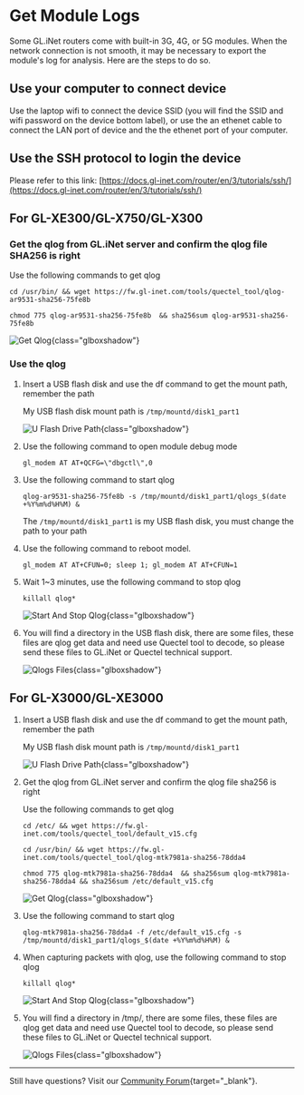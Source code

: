# Get Module Logs

Some GL.iNet routers come with built-in 3G, 4G, or 5G modules. When the network connection is not smooth, it may be necessary to export the module's log for analysis. Here are the steps to do so.

## Use your computer to connect device

Use the laptop wifi to connect the device SSID (you will find the SSID and wifi password on the device bottom label), or use the an ethenet cable to connect the LAN port of device and the the ethenet port of your computer.

## Use the SSH protocol to login the device

Please refer to this link: [https://docs.gl-inet.com/router/en/3/tutorials/ssh/](https://docs.gl-inet.com/router/en/3/tutorials/ssh/)

## For GL-XE300/GL-X750/GL-X300

### Get the qlog from GL.iNet server and confirm the qlog file SHA256 is right

Use the following commands to get qlog

```
cd /usr/bin/ && wget https://fw.gl-inet.com/tools/quectel_tool/qlog-ar9531-sha256-75fe8b
```

```
chmod 775 qlog-ar9531-sha256-75fe8b  && sha256sum qlog-ar9531-sha256-75fe8b
```

![Get Qlog](https://static.gl-inet.com/docs/router/en/4/tutorials/get_module_logs/ar9531_get_qlog.png){class="glboxshadow"}

### Use the qlog

1. Insert a USB flash disk and use the df command to get the mount path, remember the path

    My USB flash disk mount path is `/tmp/mountd/disk1_part1`

    ![U Flash Drive Path](https://static.gl-inet.com/docs/router/en/4/tutorials/get_module_logs/ar9531_u_flash_drive_path.png){class="glboxshadow"}

2. Use the following command to open module debug mode

    ```
    gl_modem AT AT+QCFG=\"dbgctl\",0
    ```

3. Use the following command to start qlog

    ```
    qlog-ar9531-sha256-75fe8b -s /tmp/mountd/disk1_part1/qlogs_$(date +%Y%m%d%H%M) & 
    ```

    The `/tmp/mountd/disk1_part1` is my USB flash disk, you must change the path to your path

4. Use the following command to reboot model.

    ```
    gl_modem AT AT+CFUN=0; sleep 1; gl_modem AT AT+CFUN=1
    ```

5. Wait 1~3 minutes, use the following command to stop qlog

    ```
    killall qlog*
    ```

    ![Start And Stop Qlog](https://static.gl-inet.com/docs/router/en/4/tutorials/get_module_logs/ar9531_start_and_stop_qlog.png){class="glboxshadow"}

6. You will find a directory in the USB flash disk, there are some files, these files are qlog get data and need use Quectel tool to decode, so please send these files to GL.iNet or Quectel technical support.

    ![Qlogs Files](https://static.gl-inet.com/docs/router/en/4/tutorials/get_module_logs/ar9531_qlogs_files.png){class="glboxshadow"}

## For GL-X3000/GL-XE3000

1. Insert a USB flash disk and use the df command to get the mount path, remember the path

    My USB flash disk mount path is `/tmp/mountd/disk1_part1`

    ![U Flash Drive Path](https://static.gl-inet.com/docs/router/en/4/tutorials/get_module_logs/mtk7981a_u_flash_drive_path.png){class="glboxshadow"}

2. Get the qlog from GL.iNet server and confirm the qlog file sha256 is right

    Use the following commands to get qlog
    
    ```
    cd /etc/ && wget https://fw.gl-inet.com/tools/quectel_tool/default_v15.cfg
    ```
    
    ```
    cd /usr/bin/ && wget https://fw.gl-inet.com/tools/quectel_tool/qlog-mtk7981a-sha256-78dda4
    ```

    ```
    chmod 775 qlog-mtk7981a-sha256-78dda4  && sha256sum qlog-mtk7981a-sha256-78dda4 && sha256sum /etc/default_v15.cfg
    ```

    ![Get Qlog](https://static.gl-inet.com/docs/router/en/4/tutorials/get_module_logs/mtk7981a_get_qlog.png){class="glboxshadow"}

3. Use the following command to start qlog

    ```
    qlog-mtk7981a-sha256-78dda4 -f /etc/default_v15.cfg -s /tmp/mountd/disk1_part1/qlogs_$(date +%Y%m%d%H%M) & 
    ```

4. When capturing packets with qlog, use the following command to stop qlog

    ```
    killall qlog*
    ```

    ![Start And Stop Qlog](https://static.gl-inet.com/docs/router/en/4/tutorials/get_module_logs/mtk7981a_start_and_stop_qlog.png){class="glboxshadow"}

5. You will find a directory in /tmp/, there are some files, these files are qlog get data and need use Quectel tool to decode, so please send these files to GL.iNet or Quectel technical support.

    ![Qlogs Files](https://static.gl-inet.com/docs/router/en/4/tutorials/get_module_logs/mtk7981a_qlogs_files.png){class="glboxshadow"}

---

Still have questions? Visit our [Community Forum](https://forum.gl-inet.com){target="_blank"}.
